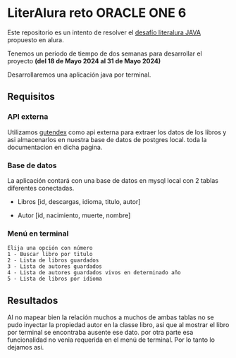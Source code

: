 # LiterAlura reto ORACLE ONE 6

Este repositorio es un intento de resolver el [desafío literalura JAVA](https://trello.com/b/WDyMPDMb/literalura-challenge-java) propuesto en alura. 

Tenemos un periodo de tiempo de dos semanas para desarrollar el proyecto **(del 18 de Mayo 2024 al 31 de Mayo 2024)** 

Desarrollaremos una aplicación java por terminal.

## Requisitos 
### API externa
Utilizamos [gutendex](https://gutendex.com/) como api externa para extraer los datos de los libros y asi almacenarlos en nuestra base de datos de postgres local. toda la documentacion en dicha pagina.

### Base de datos

La aplicación contará con una base de datos en mysql local con 2 tablas diferentes conectadas.

- Libros [id, descargas, idioma, titulo, autor]

- Autor [id, nacimiento, muerte, nombre]


### Menú en terminal
```
Elija una opción con número
1 - Buscar libro por titulo
2 - Lista de libros guardados
3 - Lista de autores guardados
4 - Lista de autores guardados vivos en determinado año
5 - Lista de libros por idioma
```

## Resultados
Al no mapear bien la relación muchos a muchos de ambas tablas no se pudo inyectar la propiedad autor en la classe libro, asi que al mostrar el libro por terminal se encontraba ausente ese dato. por otra parte esa funcionalidad no venia requerida en el menú de terminal. Por lo tanto lo dejamos asi.